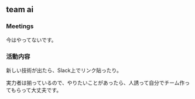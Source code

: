 ## team ai

### Meetings

今はやってないです。

### 活動内容

新しい技術が出たら、Slack上でリンク貼ったり。

実力者は揃っているので、やりたいことがあったら、人誘って自分でチーム作ってもらって大丈夫です。
